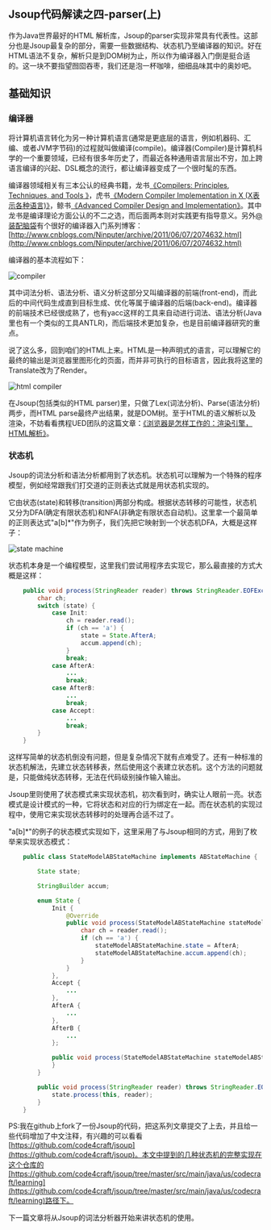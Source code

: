 Jsoup代码解读之四-parser(上)
-------
作为Java世界最好的HTML 解析库，Jsoup的parser实现非常具有代表性。这部分也是Jsoup最复杂的部分，需要一些数据结构、状态机乃至编译器的知识。好在HTML语法不复杂，解析只是到DOM树为止，所以作为编译器入门倒是挺合适的。这一块不要指望囫囵吞枣，我们还是泡一杯咖啡，细细品味其中的奥妙吧。

## 基础知识

### 编译器

将计算机语言转化为另一种计算机语言(通常是更底层的语言，例如机器码、汇编、或者JVM字节码)的过程就叫做编译(compile)。编译器(Compiler)是计算机科学的一个重要领域，已经有很多年历史了，而最近各种通用语言层出不穷，加上跨语言编译的兴起、DSL概念的流行，都让编译器变成了一个很时髦的东西。

编译器领域相关有三本公认的经典书籍，龙书[《Compilers: Principles, Techniques, and Tools 》](http://book.douban.com/subject/1866231/)，虎书[《Modern Compiler Implementation in X (X表示各种语言)》](http://book.douban.com/subject/1923484/)，鲸书[《Advanced Compiler Design and Implementation》](http://book.douban.com/subject/1821532/)。其中龙书是编译理论方面公认的不二之选，而后面两本则对实践更有指导意义。另外[@装配脑袋](http://www.cnblogs.com/Ninputer)有个很好的编译器入门系列博客：[http://www.cnblogs.com/Ninputer/archive/2011/06/07/2074632.html](http://www.cnblogs.com/Ninputer/archive/2011/06/07/2074632.html)

编译器的基本流程如下：

![compiler][1]

其中词法分析、语法分析、语义分析这部分又叫编译器的前端(front-end)，而此后的中间代码生成直到目标生成、优化等属于编译器的后端(back-end)。编译器的前端技术已经很成熟了，也有yacc这样的工具来自动进行词法、语法分析(Java里也有一个类似的工具ANTLR)，而后端技术更加复杂，也是目前编译器研究的重点。

说了这么多，回到咱们的HTML上来。HTML是一种声明式的语言，可以理解它的最终的输出是浏览器里图形化的页面，而并非可执行的目标语言，因此我将这里的Translate改为了Render。

![html compiler][2]

在Jsoup(包括类似的HTML parser)里，只做了Lex(词法分析)、Parse(语法分析)两步，而HTML parse最终产出结果，就是DOM树。至于HTML的语义解析以及渲染，不妨看看携程UED团队的这篇文章：[《浏览器是怎样工作的：渲染引擎，HTML解析》](http://ued.ctrip.com/blog/?p=3295)。

### 状态机

Jsoup的词法分析和语法分析都用到了状态机。状态机可以理解为一个特殊的程序模型，例如经常跟我们打交道的正则表达式就是用状态机实现的。

它由状态(state)和转移(transition)两部分构成。根据状态转移的可能性，状态机又分为DFA(确定有限状态机)和NFA(非确定有限状态自动机)。这里拿一个最简单的正则表达式"a[b]*"作为例子，我们先把它映射到一个状态机DFA，大概是这样子：

![state machine][3]

状态机本身是一个编程模型，这里我们尝试用程序去实现它，那么最直接的方式大概是这样：

```java
    public void process(StringReader reader) throws StringReader.EOFException {
        char ch;
        switch (state) {
            case Init:
                ch = reader.read();
                if (ch == 'a') {
                    state = State.AfterA;
                    accum.append(ch);
                }
                break;
            case AfterA:
                ...
                break;
            case AfterB:
                ...
                break;
            case Accept:
                ...
                break;
        }
    }
```

这样写简单的状态机倒没有问题，但是复杂情况下就有点难受了。还有一种标准的状态机解法，先建立状态转移表，然后使用这个表建立状态机。这个方法的问题就是，只能做纯状态转移，无法在代码级别操作输入输出。

Jsoup里则使用了状态模式来实现状态机，初次看到时，确实让人眼前一亮。状态模式是设计模式的一种，它将状态和对应的行为绑定在一起。而在状态机的实现过程中，使用它来实现状态转移时的处理再合适不过了。

"a[b]*"的例子的状态模式实现如下，这里采用了与Jsoup相同的方式，用到了枚举来实现状态模式：

```java
    public class StateModelABStateMachine implements ABStateMachine {

        State state;

        StringBuilder accum;

        enum State {
            Init {
                @Override
                public void process(StateModelABStateMachine stateModelABStateMachine, StringReader reader) throws StringReader.EOFException {
                    char ch = reader.read();
                    if (ch == 'a') {
                        stateModelABStateMachine.state = AfterA;
                        stateModelABStateMachine.accum.append(ch);
                    }
                }
            },
            Accept {
                ...
            },
            AfterA {
                ...
            },
            AfterB {
                ...
            };

            public void process(StateModelABStateMachine stateModelABStateMachine, StringReader reader) throws StringReader.EOFException {
            }
        }

        public void process(StringReader reader) throws StringReader.EOFException {
            state.process(this, reader);
        }
    }
```

PS:我在github上fork了一份Jsoup的代码，把这系列文章提交了上去，并且给一些代码增加了中文注释，有兴趣的可以看看[https://github.com/code4craft/jsoup](https://github.com/code4craft/jsoup)。本文中提到的几种状态机的完整实现在这个仓库的[https://github.com/code4craft/jsoup/tree/master/src/main/java/us/codecraft/learning](https://github.com/code4craft/jsoup/tree/master/src/main/java/us/codecraft/learning)路径下。

下一篇文章将从Jsoup的词法分析器开始来讲状态机的使用。



  [1]: http://static.oschina.net/uploads/space/2013/0828/081055_j2Xy_190591.png
  [2]: http://static.oschina.net/uploads/space/2013/0828/103726_uejc_190591.png
  [3]: http://static.oschina.net/uploads/space/2013/0828/131113_nyHh_190591.png